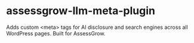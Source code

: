 # assessgrow-llm-meta-plugin
Adds custom &lt;meta> tags for AI disclosure and search engines across all WordPress pages. Built for AssessGrow.
